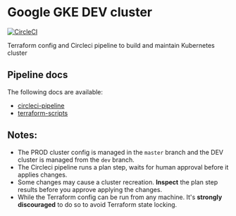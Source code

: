 # Google GKE DEV cluster

[![CircleCI](https://circleci.com/gh/ostelco/infra/tree/dev.svg?style=svg&circle-token=73f413df2d44cad888b45fe96d7a9d8f6898fc02)](https://circleci.com/gh/ostelco/infra/tree/dev)

Terraform config and Circleci pipeline to build and maintain Kubernetes cluster

## Pipeline docs

The following docs are available:
- [circleci-pipeline](docs/circleci-pipeline.md)
- [terraform-scripts](docs/terraform-scripts.md)


## Notes:

- The PROD cluster config is managed in the `master` branch and the DEV cluster is managed from the `dev` branch.
- The Circleci pipeline runs a plan step, waits for human approval before it applies changes.
- Some changes may cause a cluster recreation. **Inspect** the plan step results before you approve applying the changes.
- While the Terraform config can be run from any machine. It's **strongly discouraged** to do so to avoid Terraform state locking. 

